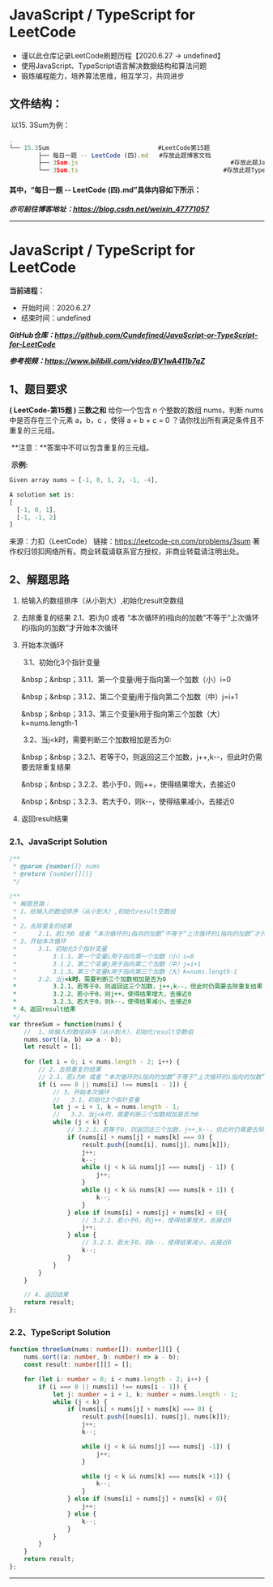 # **JavaScript / TypeScript for LeetCode** 

- 谨以此仓库记录LeetCode刷题历程【2020.6.27 -> undefined】
- 使用JavaScript、TypeScript语言解决数据结构和算法问题
- 锻炼编程能力，培养算法思维，相互学习，共同进步



## 文件结构：

​	以15. 3Sum为例：

```javascript
.
└── 15.3Sum                              #LeetCode第15题 
        ├── 每日一题 -- LeetCode (四).md   #存放此题博客文档
        ├── 3Sum.js  										 #存放此题JavaScript Solution
        └── 3Sum.ts 									   #存放此题TypeScript Solution
```



#### 其中，“每日一题 -- LeetCode (四).md”具体内容如下所示：

***亦可前往博客地址：https://blog.csdn.net/weixin_47771057***

------



# JavaScript / TypeScript for LeetCode 

**当前进程：**

 - 开始时间：2020.6.27 
 - 结束时间：undefined

***GitHub仓库：https://github.com/Cundefined/JavaScript-or-TypeScript-for-LeetCode***

***参考视频：https://www.bilibili.com/video/BV1wA411b7qZ***

## 1、题目要求

**( LeetCode-第15题 )  三数之和**
       给你一个包含 n 个整数的数组 nums，判断 nums 中是否存在三个元素 a，b，c ，使得 a + b + c = 0 ？请你找出所有满足条件且不重复的三元组。

​      **注意：**答案中不可以包含重复的三元组。

​	  **示例:**

```javascript
Given array nums = [-1, 0, 1, 2, -1, -4],

A solution set is:
[
  [-1, 0, 1],
  [-1, -1, 2]
]
```

来源：力扣（LeetCode）
链接：https://leetcode-cn.com/problems/3sum
著作权归领扣网络所有。商业转载请联系官方授权，非商业转载请注明出处。

## 2、解题思路

 1. 给输入的数组排序（从小到大）,初始化result空数组

 2. 去除重复的结果
            2.1、若i为0 或者 “本次循环的i指向的加数”不等于“上次循环的i指向的加数”才开始本次循环

 3. 开始本次循环

    ​        3.1、初始化3个指针变量 

    ​&nbsp；&nbsp；3.1.1、第一个变量i用于指向第一个加数（小）i=0

    ​&nbsp；&nbsp；3.1.2、第二个变量j用于指向第二个加数（中）j=i+1

    ​&nbsp；&nbsp；3.1.3、第三个变量k用于指向第三个加数（大）k=nums.length-1

    ​        3.2、当j<k时，需要判断三个加数相加是否为0:

    ​&nbsp；&nbsp；3.2.1、若等于0，则返回这三个加数，j++,k--，但此时仍需要去除重复结果

    ​&nbsp；&nbsp；3.2.2、若小于0，则j++，使得结果增大，去接近0

    ​&nbsp；&nbsp；3.2.3、若大于0，则k--，使得结果减小，去接近0

 4. 返回result结果


### 2.1、JavaScript Solution

```javascript
/**
 * @param {number[]} nums
 * @return {number[][]}
 */

/**
 * 解题思路：
 * 1、给输入的数组排序（从小到大）,初始化result空数组
 *      
 * 2、去除重复的结果
 *      2.1、若i为0 或者 “本次循环的i指向的加数”不等于“上次循环的i指向的加数”才开始本次循环
 * 3、开始本次循环
 *      3.1、初始化3个指针变量 
 *          3.1.1、第一个变量i用于指向第一个加数（小）i=0
 *          3.1.2、第二个变量j用于指向第二个加数（中）j=i+1
 *          3.1.3、第三个变量k用于指向第三个加数（大）k=nums.length-1
 *      3.2、当j<k时，需要判断三个加数相加是否为0
 *          3.2.1、若等于0，则返回这三个加数，j++,k--，但此时仍需要去除重复结果
 *          3.2.2、若小于0，则j++，使得结果增大，去接近0
 *          3.2.3、若大于0，则k--，使得结果减小，去接近0
 * 4、返回result结果     
 */
var threeSum = function(nums) {
    //  1、给输入的数组排序（从小到大），初始化result空数组
    nums.sort((a, b) => a - b);
    let result = [];
    
    for (let i = 0; i < nums.length - 2; i++) {
        // 2、去除重复的结果
        // 2.1、若i为0 或者 “本次循环的i指向的加数”不等于“上次循环的i指向的加数”才开始本次循环
        if (i === 0 || nums[i] !== nums[i - 1]) {
            // 3、开始本次循环
            //   3.1、初始化3个指针变量 
            let j = i + 1, k = nums.length - 1;
            //   3.2、当j<k时，需要判断三个加数相加是否为0
            while (j < k) {
                // 3.2.1、若等于0，则返回这三个加数，j++,k--，但此时仍需要去除重复结果
                if (nums[i] + nums[j] + nums[k] === 0) {
                    result.push([nums[i], nums[j], nums[k]]);
                    j++;
                    k--;
                    while (j < k && nums[j] === nums[j - 1]) {
                        j++;
                    }
                    while (j < k && nums[k] === nums[k + 1]) {
                        k--;
                    }
                } else if (nums[i] + nums[j] + nums[k] < 0){
                    // 3.2.2、若小于0，则j++，使得结果增大，去接近0
                    j++;
                } else {
                    // 3.2.3、若大于0，则k--，使得结果减小，去接近0
                    k--;
                }
            }
        }
    }

    // 4、返回结果  
    return result;
};
```


### 2.2、TypeScript Solution

```typescript
function threeSum(nums: number[]): number[][] {
    nums.sort((a: number, b: number) => a - b);
    const result: number[][] = [];

    for (let i: number = 0; i < nums.length - 2; i++) {
        if (i === 0 || nums[i] !== nums[i - 1]) {
            let j: number = i + 1, k: number = nums.length - 1;
            while (j < k) {
                if (nums[i] + nums[j] + nums[k] === 0) {
                    result.push([nums[i], nums[j], nums[k]]);
                    j++;
                    k--;

                    while (j < k && nums[j] === nums[j -1]) {
                        j++;
                    }

                    while (j < k && nums[k] === nums[k +1]) {
                        k--;
                    }
                } else if (nums[i] + nums[j] + nums[k] < 0){
                    j++;
                } else {
                    k--;
                }
            } 
        }
    }
    return result;
};
```

------

